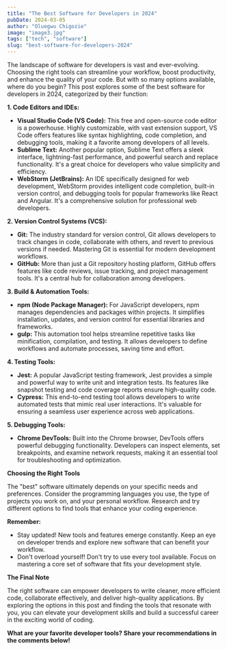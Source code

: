 ```yaml
---
title: "The Best Software for Developers in 2024"
pubDate: 2024-03-05
author: "Oluegwu Chigozie"
image: "image3.jpg"
tags: ["tech", "software"]
slug: "best-software-for-developers-2024"
---
```


The landscape of software for developers is vast and ever-evolving. Choosing the right tools can streamline your workflow, boost productivity, and enhance the quality of your code. But with so many options available, where do you begin? This post explores some of the best software for developers in 2024, categorized by their function:

**1. Code Editors and IDEs:**

- **Visual Studio Code (VS Code):** This free and open-source code editor is a powerhouse. Highly customizable, with vast extension support, VS Code offers features like syntax highlighting, code completion, and debugging tools, making it a favorite among developers of all levels.
- **Sublime Text:** Another popular option, Sublime Text offers a sleek interface, lightning-fast performance, and powerful search and replace functionality. It's a great choice for developers who value simplicity and efficiency.
- **WebStorm (JetBrains):** An IDE specifically designed for web development, WebStorm provides intelligent code completion, built-in version control, and debugging tools for popular frameworks like React and Angular. It's a comprehensive solution for professional web developers.

**2. Version Control Systems (VCS):**

- **Git:** The industry standard for version control, Git allows developers to track changes in code, collaborate with others, and revert to previous versions if needed. Mastering Git is essential for modern development workflows.
- **GitHub:** More than just a Git repository hosting platform, GitHub offers features like code reviews, issue tracking, and project management tools. It's a central hub for collaboration among developers.

**3. Build & Automation Tools:**

- **npm (Node Package Manager):** For JavaScript developers, npm manages dependencies and packages within projects. It simplifies installation, updates, and version control for essential libraries and frameworks.
- **gulp:** This automation tool helps streamline repetitive tasks like minification, compilation, and testing. It allows developers to define workflows and automate processes, saving time and effort.

**4. Testing Tools:**

- **Jest:** A popular JavaScript testing framework, Jest provides a simple and powerful way to write unit and integration tests. Its features like snapshot testing and code coverage reports ensure high-quality code.
- **Cypress:** This end-to-end testing tool allows developers to write automated tests that mimic real user interactions. It's valuable for ensuring a seamless user experience across web applications.

**5. Debugging Tools:**

- **Chrome DevTools:** Built into the Chrome browser, DevTools offers powerful debugging functionality. Developers can inspect elements, set breakpoints, and examine network requests, making it an essential tool for troubleshooting and optimization.

**Choosing the Right Tools**

The "best" software ultimately depends on your specific needs and preferences. Consider the programming languages you use, the type of projects you work on, and your personal workflow. Research and try different options to find tools that enhance your coding experience.

**Remember:**

- Stay updated! New tools and features emerge constantly. Keep an eye on developer trends and explore new software that can benefit your workflow.
- Don't overload yourself! Don't try to use every tool available. Focus on mastering a core set of software that fits your development style.

**The Final Note**

The right software can empower developers to write cleaner, more efficient code, collaborate effectively, and deliver high-quality applications. By exploring the options in this post and finding the tools that resonate with you, you can elevate your development skills and build a successful career in the exciting world of coding.

**What are your favorite developer tools? Share your recommendations in the comments below!**
